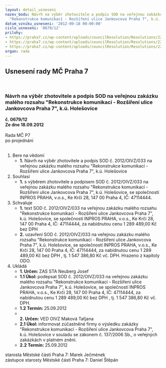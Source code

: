 ```yaml
---
layout: detail_usneseni
nazev_bodu: Návrh na výběr zhotovitele a podpis SOD na veřejnou zakázku malého rozsahu
  "Rekonstrukce komunikací - Rozšíření ulice Jankovcova Praha 7", k.ú. Holešovice
datum_vzniku_usneseni: '2012-09-18 00:00:00'
cislo_usneseni: '0679/12'
prilohy:
- https://praha7.cz/wp-content/uploads/councilResolution/Resolutions/22511/49-12-sod_-_op.doc
- https://praha7.cz/wp-content/uploads/councilResolution/Resolutions/22511/49-12-harmonogram_prac%c3%ad.pdf
- https://praha7.cz/wp-content/uploads/councilResolution/Resolutions/22511/49-12-v%c3%bdzva.doc
organ: rada
---
```

<div id="ucUsn_pList" class="usn">
	<span><h2>Usnesení rady MČ Praha 7 </h2>
<br></span><div class="standBody">
<span><h3>Návrh na výběr zhotovitele a podpis SOD na veřejnou zakázku malého rozsahu "Rekonstrukce komunikací - Rozšíření ulice Jankovcova Praha 7", k.ú. Holešovice</h3></span><div class="center">
		<strong>č. 0679/12</strong><br>
	</div>
<div class="center">
		<strong>Ze dne 18.09.2012</strong><br><br>
	</div>Rada MČ P7<br> po projednání<br><br><ol>
<li>Bere na vědomí<ul><li>
<strong>1.</strong> Návrh na výběr zhotovitele a podpis SOD č. 2012/OIVZ/033 na veřejnou zakázku malého rozsahu "Rekonstrukce komunikací - Rozšíření ulice Jankovcova Praha 7", k.ú. Holešovice</li></ul>
</li>
<li>Souhlasí<ul><li>
<strong>1.</strong> s výběrem zhotovitele a podpisem SOD č. 2012/OIVZ/033 na veřejnou zakázku malého rozsahu "Rekonstrukce komunikací - Rozšíření ulice Jankovcova Praha 7", k.ú. Holešovice, se společností  INPROS PRAHA, v.o.s., Ke Krči 28, 147 00 Praha 4, IČ: 47114444.</li></ul>
</li>
<li>Schvaluje<ul>
<li>
<strong>1.</strong> text  SOD č. 2012/OIVZ/033  na veřejnou zakázku malého rozsahu "Rekonstrukce komunikací - Rozšíření ulice Jankovcova Praha 7", k.ú. Holešovice, se společností INPROS PRAHA, v.o.s., Ke Krči 28, 147 00 Praha 4, IČ: 47114444, za nabídnutou cenu 1 289 489,00 Kč bez DPH</li>
<li>
<strong>2.</strong> uzavření  SOD č. 2012/OIVZ/033  na veřejnou zakázku malého rozsahu "Rekonstrukce komunikací - Rozšíření ulice Jankovcova Praha 7", k.ú. Holešovice, se společností INPROS PRAHA, v.o.s., Ke Krči 28, 147 00 Praha 4, IČ: 47114444, za nabídnutou cenu 1 289 489,00 Kč bez DPH , tj.  1 547 386,80 Kč vč. DPH. Hrazeno z kapitoly ODO. </li>
</ul>
</li>
<li>Ukládá<ul>
<li>
<strong>1. Určen: </strong>ZAS STA Neuberg Josef</li>
<li>
<strong>1.1 Úkol: </strong>podepsat SOD č. 2012/OIVZ/033  na veřejnou zakázku malého rozsahu "Rekonstrukce komunikací - Rozšíření ulice Jankovcova Praha 7", k.ú. Holešovice, se společností INPROS PRAHA, v.o.s., Ke Krči 28, 147 00 Praha 4, IČ: 47114444, za nabídnutou cenu 1 289 489,00 Kč bez DPH , tj. 1 547 386,80 Kč vč. DPH.</li>
<li>
<strong>1.2 Termín: </strong>25.09.2012</li>
<li>
<strong><br>2. Určen: </strong>VED OIVZ Maková Taťjana</li>
<li>
<strong>2.1 Úkol: </strong>informovat zúčastněné firmy o výsledku zakázky "Rekonstrukce komunikací - Rozšíření ulice Jankovcova Praha 7", k.ú. Holešovice v souladu se zákonem č. 137/2006 Sb., o veřejných zakázkách v platném znění. </li>
<li>
<strong>2.2 Termín: </strong>25.09.2012</li>
</ul>
</li>
</ol>starosta Městské části Praha 7: Marek Ječmének<br>zástupce starosty Městské části Praha 7: Daniel Štěpán 
</div>
</div>